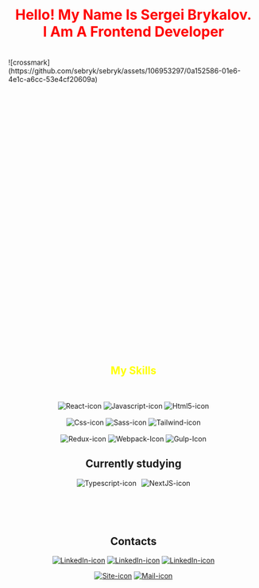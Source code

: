 
<br>
<br>

<h1 align="center"><font color="red"> Hello! My Name Is Sergei Brykalov. <br>I Am A Frontend Developer </font></h1>
<br>![crossmark](https://github.com/sebryk/sebryk/assets/106953297/0a152586-01e6-4e1c-a6cc-53e4cf20609a)
<!DOCTYPE svg PUBLIC "-//W3C//DTD SVG 1.1//EN" "http://www.w3.org/Graphics/SVG/1.1/DTD/svg11.dtd">

<!-- Uploaded to: SVG Repo, www.svgrepo.com, Transformed by: SVG Repo Mixer Tools -->
<svg fill="#ffffff" version="1.1" id="Layer_1" xmlns="http://www.w3.org/2000/svg" xmlns:xlink="http://www.w3.org/1999/xlink" width="800px" height="800px" viewBox="0 0 100 100" enable-background="new 0 0 100 100" xml:space="preserve">

<g id="SVGRepo_bgCarrier" stroke-width="0"/>

<g id="SVGRepo_iconCarrier"> <g> <path d="M53.691,50.609l13.467-13.467c0.781-0.781,0.781-2.047,0-2.828c-0.78-0.781-2.048-0.781-2.828,0L50.863,47.781 L37.398,34.314c-0.78-0.781-2.047-0.781-2.828,0s-0.781,2.047,0,2.828l13.465,13.467L33.742,64.902 c-0.781,0.781-0.781,2.047,0,2.828c0.39,0.391,0.902,0.586,1.414,0.586s1.024-0.195,1.414-0.586l14.293-14.293L65.156,67.73 c0.391,0.391,0.902,0.586,1.414,0.586s1.023-0.195,1.414-0.586c0.781-0.781,0.781-2.047,0-2.828L53.691,50.609z"/> </g> </g>

</svg>


<br>


<div  align="center" > 
  <h2 align="center"><span style="color: yellow;">My Skills</span></h2>
  <div style="display: inline-block;"><br>
    <p>
      <img align="center" alt="React-icon" src="https://img.shields.io/badge/React-20232A?style=for-the-badge&logo=react&logoColor=61DAFB">
      <img align="center" alt="Javascript-icon" src="https://img.shields.io/badge/JavaScript-F7DF1E?style=for-the-badge&logo=javascript&logoColor=black">
      <img align="center" alt="Html5-icon" src="https://img.shields.io/badge/HTML5-E34F26?style=for-the-badge&logo=html5&logoColor=white">
    </p>
    <p>
      <img align="center" alt="Css-icon" src="https://img.shields.io/badge/CSS3-1572B6?style=for-the-badge&logo=css3&logoColor=white">
      <img align="center" alt="Sass-icon" src="https://img.shields.io/badge/Sass-CC6699?style=for-the-badge&logo=sass&logoColor=white">
      <img align="center" alt="Tailwind-icon" src="https://img.shields.io/badge/Tailwind_CSS-38B2AC?style=for-the-badge&logo=tailwind-css&logoColor=white">
    </p>
      <img align="center" alt="Redux-icon" src="https://img.shields.io/badge/Redux-593D88?style=for-the-badge&logo=redux&logoColor=white">
      <img align="center" alt="Webpack-Icon" src="https://img.shields.io/badge/webpack-2E3A41?style=for-the-badge&logo=webpack&logoColor=9DD5F5">
      <img align="center" alt="Gulp-Icon" src="https://img.shields.io/badge/gulp-C0504C?style=for-the-badge&logo=gulp&logoColor=white">
  </div>
  <br>
  <h2 align="center">Currently studying</h2>
  <div style="display: flex; justify-content: center; flex-wrap: wrap; gap: 10px; margin-bottom: 50px;">
    <img align="center" alt="Typescript-icon" src="https://img.shields.io/badge/TypeScript-007ACC?style=for-the-badge&logo=typescript&logoColor=white">
     <img align="center" alt="NextJS-icon" src="https://img.shields.io/badge/Next.js-black?style=for-the-badge&logo=next.js&logoColor=white">
  </div>
  <br>
<h2 align="center">Contacts</h2>
 <div>
 <p>
<a href="https://www.linkedin.com/in/sergei-brykalov-63a521234/" target="_blank"><img src="https://img.shields.io/badge/LinkedIn-0077B5?style=for-the-badge&logo=linkedin&logoColor=white" alt="LinkedIn-icon"></a>
<a href="https://t.me/sebryk" target="_blank"><img src="https://img.shields.io/badge/Telegram-2CA5E0?style=for-the-badge&logo=telegram&logoColor=white" alt="LinkedIn-icon"></a>
<a href="https://wa.me/89811930733" target="_blank"><img src="https://img.shields.io/badge/WhatsApp-25D366?style=for-the-badge&logo=whatsapp&logoColor=white" alt="LinkedIn-icon"></a>
</p>
<a href="https://www.brykalov.dev" target="_blank"><img src="https://img.shields.io/badge/website-FCBE5A?style=for-the-badge&logo=About.me&logoColor=black" alt="Site-icon"></a>
<a href="mailto:info@brykalov.dev" target="_blank"><img src="https://img.shields.io/badge/mail-C0504C?style=for-the-badge&logo=About.me&logoColor=white" alt="Mail-icon"></a>
</div>
</div>
<br> 
